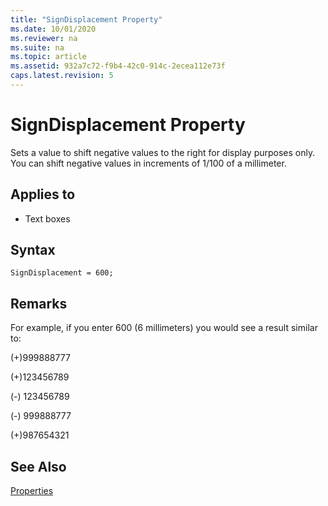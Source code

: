 ```yaml
---
title: "SignDisplacement Property"
ms.date: 10/01/2020
ms.reviewer: na
ms.suite: na
ms.topic: article
ms.assetid: 932a7c72-f9b4-42c0-914c-2ecea112e73f
caps.latest.revision: 5
---
```



# SignDisplacement Property

Sets a value to shift negative values to the right for display purposes only. You can shift negative values in increments of 1/100 of a millimeter.  
  
## Applies to  

- Text boxes 

## Syntax

```AL
SignDisplacement = 600; 
```
  
## Remarks  

For example, if you enter 600 (6 millimeters) you would see a result similar to:  
  
(+)999888777  
  
(+)123456789  
  
(-) 123456789  
  
(-) 999888777  
  
(+)987654321  
  
## See Also  

[Properties](devenv-properties.md)